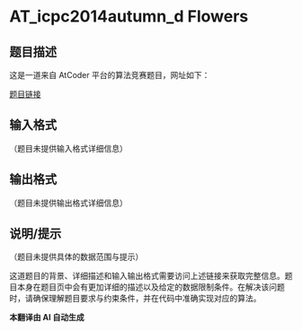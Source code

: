 # AT_icpc2014autumn_d Flowers

## 题目描述

这是一道来自 AtCoder 平台的算法竞赛题目，网址如下：
[题目链接](https://atcoder.jp/contests/jag2014autumn/tasks/icpc2014autumn_d)

## 输入格式

（题目未提供输入格式详细信息）

## 输出格式

（题目未提供输出格式详细信息）

## 说明/提示

（题目未提供具体的数据范围与提示）

这道题目的背景、详细描述和输入输出格式需要访问上述链接来获取完整信息。题目本身在题目页中会有更加详细的描述以及给定的数据限制条件。在解决该问题时，请确保理解题目要求与约束条件，并在代码中准确实现对应的算法。

 **本翻译由 AI 自动生成**